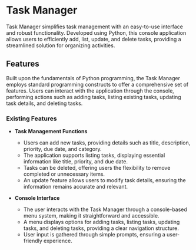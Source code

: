 # Task Manager

Task Manager simplifies task management with an easy-to-use interface and robust functionality. Developed using Python, this console application allows users to efficiently add, list, update, and delete tasks, providing a streamlined solution for organizing activities.

## Features

Built upon the fundamentals of Python programming, the Task Manager employs standard programming constructs to offer a comprehensive set of features. Users can interact with the application through the console, performing actions such as adding tasks, listing existing tasks, updating task details, and deleting tasks.

### Existing Features

- __Task Management Functions__

  - Users can add new tasks, providing details such as title, description, priority, due date, and category.
  - The application supports listing tasks, displaying essential information like title, priority, and due date.
  - Tasks can be deleted, offering users the flexibility to remove completed or unnecessary items.
  - An update feature allows users to modify task details, ensuring the information remains accurate and relevant.

- __Console Interface__

  - The user interacts with the Task Manager through a console-based menu system, making it straightforward and accessible.
  - A menu displays options for adding tasks, listing tasks, updating tasks, and deleting tasks, providing a clear navigation structure.
  - User input is gathered through simple prompts, ensuring a user-friendly experience.
